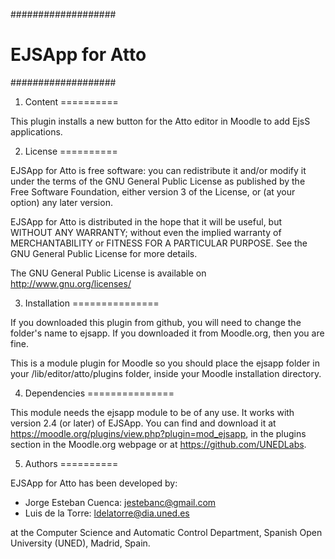 ###################
# EJSApp for Atto #
###################

1. Content
==========

This plugin installs a new button for the Atto editor in Moodle to add EjsS applications.

2. License
==========

EJSApp for Atto is free software: you can redistribute it and/or modify it under the terms of the GNU General Public License as
published by the Free Software Foundation, either version 3 of the License, or (at your option) any later version.

EJSApp for Atto is distributed in the hope that it will be useful, but WITHOUT ANY WARRANTY; without even the implied warranty of
MERCHANTABILITY or FITNESS FOR A PARTICULAR PURPOSE.  See the GNU General Public License for more details.

The GNU General Public License is available on <http://www.gnu.org/licenses/>

3. Installation
===============

If you downloaded this plugin from github, you will need to change the folder's name to ejsapp. If you downloaded it from Moodle.org,
then you are fine.

This is a module plugin for Moodle so you should place the ejsapp folder in your /lib/editor/atto/plugins folder, inside your Moodle
installation directory.

4. Dependencies
===============

This module needs the ejsapp module to be of any use. It works with version 2.4 (or later) of EJSApp. You can find and
download it at https://moodle.org/plugins/view.php?plugin=mod_ejsapp, in the plugins section in the Moodle.org
webpage or at https://github.com/UNEDLabs.

5. Authors
==========

EJSApp for Atto has been developed by:
 - Jorge Esteban Cuenca: jestebanc@gmail.com
 - Luis de la Torre: ldelatorre@dia.uned.es

  at the Computer Science and Automatic Control Department, Spanish Open University (UNED), Madrid, Spain.
